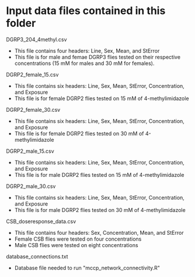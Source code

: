 # Input data files contained in this folder

DGRP3_204_4methyl.csv
- This file contains four headers: Line, Sex, Mean, and StError
- This file is for male and femae DGRP3 flies tested on their respective concentrations (15 mM for males and 30 mM for females).

DGRP2_female_15.csv
- This file contains six headers: Line, Sex, Mean, StError, Concentration, and Exposure
- This file is for female DGRP2 flies tested on 15 mM of 4-methylimidazole
  
DGRP2_female_30.csv
- This file contains six headers: Line, Sex, Mean, StError, Concentration, and Exposure
- This file is for female DGRP2 flies tested on 30 mM of 4-methylimidazole

DGRP2_male_15.csv
- This file contains six headers: Line, Sex, Mean, StError, Concentration, and Exposure
- This file is for male DGRP2 flies tested on 15 mM of 4-methylimidazole

DGRP2_male_30.csv
- This file contains six headers: Line, Sex, Mean, StError, Concentration, and Exposure
- This file is for male DGRP2 flies tested on 30 mM of 4-methylimidazole

CSB_doseresponse_data.csv
- This file contains four headers: Sex, Concentration, Mean, and StError
- Female CSB flies were tested on four concentrations
- Male CSB flies were tested on eight concentrations

database_connections.txt
- Database file needed to run "mccp_network_connectivity.R"
